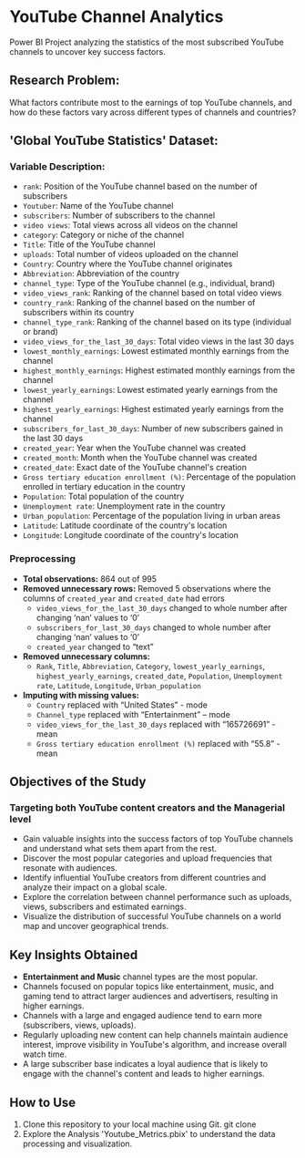 # YouTube Channel Analytics
Power BI Project analyzing the statistics of the most subscribed YouTube channels to uncover key success factors.

## Research Problem:
What factors contribute most to the earnings of top YouTube channels, and how do these factors vary across different types of channels and countries?

## 'Global YouTube Statistics' Dataset:

### Variable Description: 

- `rank`: Position of the YouTube channel based on the number of subscribers
- `Youtuber`: Name of the YouTube channel
- `subscribers`: Number of subscribers to the channel
- `video views`: Total views across all videos on the channel
- `category`: Category or niche of the channel
- `Title`: Title of the YouTube channel
- `uploads`: Total number of videos uploaded on the channel
- `Country`: Country where the YouTube channel originates
- `Abbreviation`: Abbreviation of the country
- `channel_type`: Type of the YouTube channel (e.g., individual, brand)
- `video_views_rank`: Ranking of the channel based on total video views
- `country_rank`: Ranking of the channel based on the number of subscribers within its country
- `channel_type_rank`: Ranking of the channel based on its type (individual or brand)
- `video_views_for_the_last_30_days`: Total video views in the last 30 days
- `lowest_monthly_earnings`: Lowest estimated monthly earnings from the channel
- `highest_monthly_earnings`: Highest estimated monthly earnings from the channel
- `lowest_yearly_earnings`: Lowest estimated yearly earnings from the channel
- `highest_yearly_earnings`: Highest estimated yearly earnings from the channel
- `subscribers_for_last_30_days`: Number of new subscribers gained in the last 30 days
- `created_year`: Year when the YouTube channel was created
- `created_month`: Month when the YouTube channel was created
- `created_date`: Exact date of the YouTube channel's creation
- `Gross tertiary education enrollment (%)`: Percentage of the population enrolled in tertiary education in the country
- `Population`: Total population of the country
- `Unemployment rate`: Unemployment rate in the country
- `Urban_population`: Percentage of the population living in urban areas
- `Latitude`: Latitude coordinate of the country's location
- `Longitude`: Longitude coordinate of the country's location

### Preprocessing
- **Total observations:** 864 out of 995
- **Removed unnecessary rows:** Removed 5 observations where the columns of `created_year` and `created_date` had errors 
  - `video_views_for_the_last_30_days` changed to whole number after changing ‘nan’ values to ‘0’
  - `subscribers_for_last_30_days` changed to whole number after changing ‘nan’ values to ‘0’
  - `created_year` changed to “text”
- **Removed unnecessary columns:**
  - `Rank`, `Title`, `Abbreviation`, `Category`, `lowest_yearly_earnings`, `highest_yearly_earnings`, `created_date`, `Population`, `Unemployment rate`, `Latitude`, `Longitude`, `Urban_population`
- **Imputing with missing values:**
  - `Country` replaced with “United States” - mode
  - `Channel_type` replaced with “Entertainment” – mode
  - `video_views_for_the_last_30_days` replaced with “165726691” - mean
  - `Gross tertiary education enrollment (%)` replaced with “55.8” - mean
 
## Objectives of the Study
### Targeting both YouTube content creators and the Managerial level

- Gain valuable insights into the success factors of top YouTube channels and understand what sets them apart from the rest.
- Discover the most popular categories and upload frequencies that resonate with audiences.
- Identify influential YouTube creators from different countries and analyze their impact on a global scale.
- Explore the correlation between channel performance such as uploads, views, subscribers and estimated earnings.
- Visualize the distribution of successful YouTube channels on a world map and uncover geographical trends.

## Key Insights Obtained

- **Entertainment and Music** channel types are the most popular.
- Channels focused on popular topics like entertainment, music, and gaming tend to attract larger audiences and advertisers, resulting in higher earnings.
- Channels with a large and engaged audience tend to earn more (subscribers, views, uploads).
- Regularly uploading new content can help channels maintain audience interest, improve visibility in YouTube's algorithm, and increase overall watch time.
- A large subscriber base indicates a loyal audience that is likely to engage with the channel's content and leads to higher earnings.

## How to Use

1. Clone this repository to your local machine using Git.
git clone
2. Explore the Analysis 'Youtube_Metrics.pbix' to understand the data processing and visualization.
